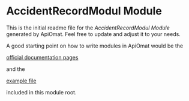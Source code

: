 # AccidentRecordModul Module

This is the initial readme file for the *AccidentRecordModul Module* generated by ApiOmat. 
Feel free to update and adjust it to your needs.

A good starting point on how to write modules in ApiOmat would be the 

[official documentation pages](https://docs.apiomat.com/30/Create-your-own.html) 

and the

[example file](snippets.md)

included in this module root.
